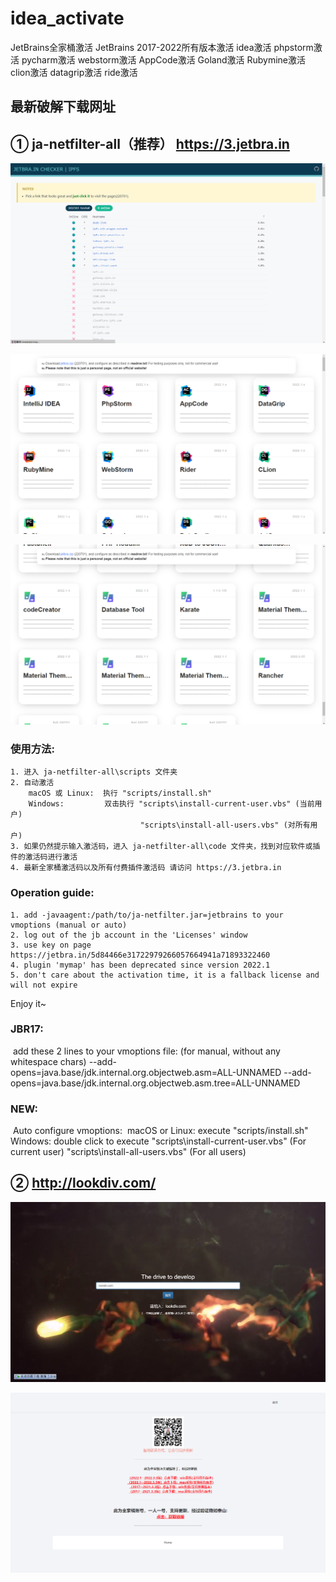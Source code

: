 # idea_activate

JetBrains全家桶激活 JetBrains 2017-2022所有版本激活 idea激活  phpstorm激活 pycharm激活 webstorm激活 AppCode激活 Goland激活 Rubymine激活 clion激活 datagrip激活 ride激活

## 最新破解下载网址

## ① ja-netfilter-all（推荐）  https://3.jetbra.in

![image-20220725183659168](img/image-20220725183659168.png)

![image-20220725183715228](img/image-20220725183715228.png)

![image-20220725190106449](img/image-20220725190106449.png)

### 使用方法: 
```
1. 进入 ja-netfilter-all\scripts 文件夹
2. 自动激活
	macOS 或 Linux: 	执行 "scripts/install.sh"
    Windows: 		 双击执行 "scripts\install-current-user.vbs" (当前用户)
                             "scripts\install-all-users.vbs" (对所有用户)
3. 如果仍然提示输入激活码，进入 ja-netfilter-all\code 文件夹，找到对应软件或插件的激活码进行激活
4. 最新全家桶激活码以及所有付费插件激活码 请访问 https://3.jetbra.in

```

### Operation guide: 
    1. add -javaagent:/path/to/ja-netfilter.jar=jetbrains to your vmoptions (manual or auto)
    2. log out of the jb account in the 'Licenses' window
    3. use key on page https://jetbra.in/5d84466e31722979266057664941a71893322460
    4. plugin 'mymap' has been deprecated since version 2022.1
    5. don't care about the activation time, it is a fallback license and will not expire

Enjoy it~

### JBR17:
​    add these 2 lines to your vmoptions file: (for manual, without any whitespace chars)
​    --add-opens=java.base/jdk.internal.org.objectweb.asm=ALL-UNNAMED
​    --add-opens=java.base/jdk.internal.org.objectweb.asm.tree=ALL-UNNAMED

### NEW: 
​    Auto configure vmoptions:
​        macOS or Linux: execute "scripts/install.sh"
​        Windows: double click to execute "scripts\install-current-user.vbs" (For current user)
​                                         "scripts\install-all-users.vbs" (For all users)



## ② http://lookdiv.com/

![image-20220725183747517](img/image-20220725183747517.png)

![image-20220725183808535](img/image-20220725183808535.png)
